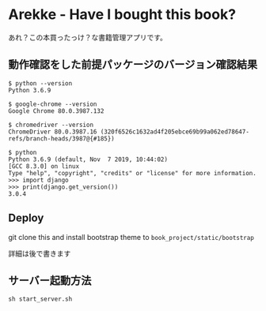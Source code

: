 # Arekke - Have I bought this book?

あれ？この本買ったっけ？な書籍管理アプリです。

## 動作確認をした前提パッケージのバージョン確認結果

```shell
$ python --version
Python 3.6.9

$ google-chrome --version
Google Chrome 80.0.3987.132 

$ chromedriver --version
ChromeDriver 80.0.3987.16 (320f6526c1632ad4f205ebce69b99a062ed78647-refs/branch-heads/3987@{#185})

$ python
Python 3.6.9 (default, Nov  7 2019, 10:44:02) 
[GCC 8.3.0] on linux
Type "help", "copyright", "credits" or "license" for more information.
>>> import django
>>> print(django.get_version())
3.0.4
```

## Deploy

git clone this
and install bootstrap theme to `book_project/static/bootstrap`

詳細は後で書きます

## サーバー起動方法

```shell
sh start_server.sh
```
